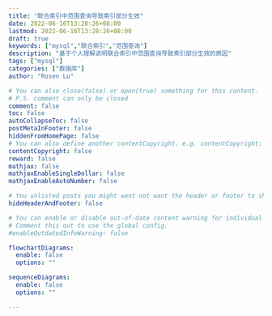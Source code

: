 ```yaml
---
title: "联合索引中范围查询导致索引部分生效"
date: 2022-06-16T13:28:26+08:00
lastmod: 2022-06-16T13:28:26+08:00
draft: true
keywords: ["mysql","联合索引","范围查询"]
description: "基于个人理解说明联合索引中范围查询导致索引部分生效的原因"
tags: ["mysql"]
categories: ["数据库"]
author: "Rosen Lu"

# You can also close(false) or open(true) something for this content.
# P.S. comment can only be closed
comment: false
toc: false
autoCollapseToc: false
postMetaInFooter: false
hiddenFromHomePage: false
# You can also define another contentCopyright. e.g. contentCopyright: "This is another copyright."
contentCopyright: false
reward: false
mathjax: false
mathjaxEnableSingleDollar: false
mathjaxEnableAutoNumber: false

# You unlisted posts you might want not want the header or footer to show
hideHeaderAndFooter: false

# You can enable or disable out-of-date content warning for individual post.
# Comment this out to use the global config.
#enableOutdatedInfoWarning: false

flowchartDiagrams:
  enable: false
  options: ""

sequenceDiagrams: 
  enable: false
  options: ""

---
```


<!--more-->
